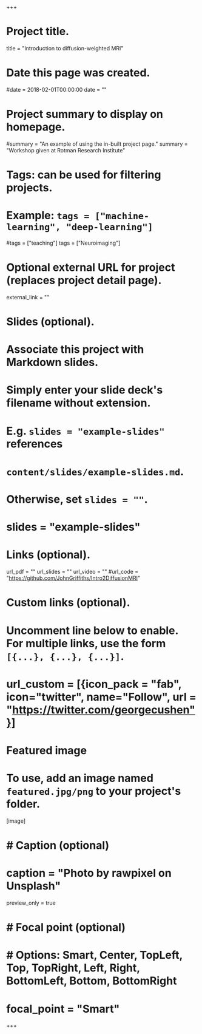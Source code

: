+++
# Project title.
title = "Introduction to diffusion-weighted MRI"


# Date this page was created.
#date = 2018-02-01T00:00:00
date = ""

# Project summary to display on homepage.
#summary = "An example of using the in-built project page."
summary = "Workshop given at Rotman Research Institute"

# Tags: can be used for filtering projects.
# Example: `tags = ["machine-learning", "deep-learning"]`
#tags = ["teaching"]
tags = ["Neuroimaging"]

# Optional external URL for project (replaces project detail page).
external_link = ""

# Slides (optional).
#   Associate this project with Markdown slides.
#   Simply enter your slide deck's filename without extension.
#   E.g. `slides = "example-slides"` references 
#   `content/slides/example-slides.md`.
#   Otherwise, set `slides = ""`.
# slides = "example-slides"

# Links (optional).
url_pdf = ""
url_slides = ""
url_video = ""
#url_code = "https://github.com/JohnGriffiths/Intro2DiffusionMRI"

# Custom links (optional).
#   Uncomment line below to enable. For multiple links, use the form `[{...}, {...}, {...}]`.
# url_custom = [{icon_pack = "fab", icon="twitter", name="Follow", url = "https://twitter.com/georgecushen"}]

# Featured image
# To use, add an image named `featured.jpg/png` to your project's folder. 
[image]
#  # Caption (optional)
#  caption = "Photo by rawpixel on Unsplash"
  preview_only = true

#  # Focal point (optional)
#  # Options: Smart, Center, TopLeft, Top, TopRight, Left, Right, BottomLeft, Bottom, BottomRight
#  focal_point = "Smart"


+++

